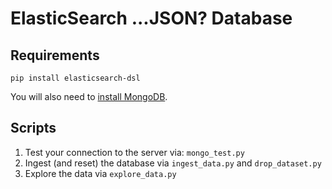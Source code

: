 # ElasticSearch ...JSON? Database

## Requirements

```
pip install elasticsearch-dsl
```

You will also need to
[install MongoDB](https://www.mongodb.com/download-center/community).

## Scripts

1) Test your connection to the server via: `mongo_test.py`
2) Ingest (and reset) the database via `ingest_data.py` and `drop_dataset.py`
3) Explore the data via `explore_data.py`
